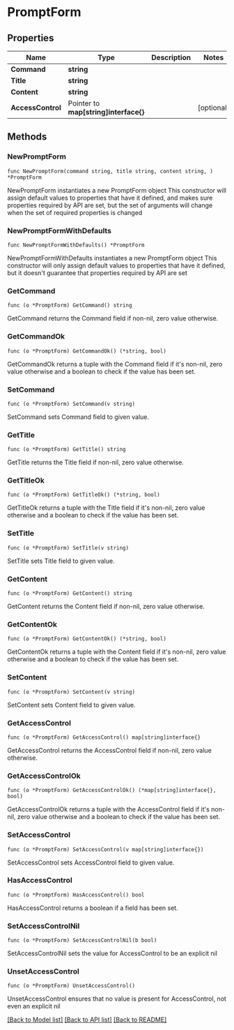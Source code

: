 # PromptForm

## Properties

Name | Type | Description | Notes
------------ | ------------- | ------------- | -------------
**Command** | **string** |  | 
**Title** | **string** |  | 
**Content** | **string** |  | 
**AccessControl** | Pointer to **map[string]interface{}** |  | [optional] 

## Methods

### NewPromptForm

`func NewPromptForm(command string, title string, content string, ) *PromptForm`

NewPromptForm instantiates a new PromptForm object
This constructor will assign default values to properties that have it defined,
and makes sure properties required by API are set, but the set of arguments
will change when the set of required properties is changed

### NewPromptFormWithDefaults

`func NewPromptFormWithDefaults() *PromptForm`

NewPromptFormWithDefaults instantiates a new PromptForm object
This constructor will only assign default values to properties that have it defined,
but it doesn't guarantee that properties required by API are set

### GetCommand

`func (o *PromptForm) GetCommand() string`

GetCommand returns the Command field if non-nil, zero value otherwise.

### GetCommandOk

`func (o *PromptForm) GetCommandOk() (*string, bool)`

GetCommandOk returns a tuple with the Command field if it's non-nil, zero value otherwise
and a boolean to check if the value has been set.

### SetCommand

`func (o *PromptForm) SetCommand(v string)`

SetCommand sets Command field to given value.


### GetTitle

`func (o *PromptForm) GetTitle() string`

GetTitle returns the Title field if non-nil, zero value otherwise.

### GetTitleOk

`func (o *PromptForm) GetTitleOk() (*string, bool)`

GetTitleOk returns a tuple with the Title field if it's non-nil, zero value otherwise
and a boolean to check if the value has been set.

### SetTitle

`func (o *PromptForm) SetTitle(v string)`

SetTitle sets Title field to given value.


### GetContent

`func (o *PromptForm) GetContent() string`

GetContent returns the Content field if non-nil, zero value otherwise.

### GetContentOk

`func (o *PromptForm) GetContentOk() (*string, bool)`

GetContentOk returns a tuple with the Content field if it's non-nil, zero value otherwise
and a boolean to check if the value has been set.

### SetContent

`func (o *PromptForm) SetContent(v string)`

SetContent sets Content field to given value.


### GetAccessControl

`func (o *PromptForm) GetAccessControl() map[string]interface{}`

GetAccessControl returns the AccessControl field if non-nil, zero value otherwise.

### GetAccessControlOk

`func (o *PromptForm) GetAccessControlOk() (*map[string]interface{}, bool)`

GetAccessControlOk returns a tuple with the AccessControl field if it's non-nil, zero value otherwise
and a boolean to check if the value has been set.

### SetAccessControl

`func (o *PromptForm) SetAccessControl(v map[string]interface{})`

SetAccessControl sets AccessControl field to given value.

### HasAccessControl

`func (o *PromptForm) HasAccessControl() bool`

HasAccessControl returns a boolean if a field has been set.

### SetAccessControlNil

`func (o *PromptForm) SetAccessControlNil(b bool)`

 SetAccessControlNil sets the value for AccessControl to be an explicit nil

### UnsetAccessControl
`func (o *PromptForm) UnsetAccessControl()`

UnsetAccessControl ensures that no value is present for AccessControl, not even an explicit nil

[[Back to Model list]](../README.md#documentation-for-models) [[Back to API list]](../README.md#documentation-for-api-endpoints) [[Back to README]](../README.md)


